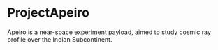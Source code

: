 # ProjectApeiro
Apeiro is a near-space experiment payload, aimed to study cosmic ray profile over the Indian Subcontinent.
